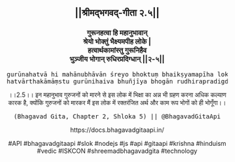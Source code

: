 <center><h2>||श्रीमद्‍भगवद्‍-गीता २.५||</h2>
<h3>गुरूनहत्वा हि महानुभावान्<br/>श्रेयो भोक्तुं भैक्ष्यमपीह लोके |<br/>हत्वार्थकामांस्तु गुरूनिहैव<br/>भुञ्जीय भोगान् रुधिरप्रदिग्धान् ||२-५||</h3>
<pre>gurūnahatvā hi mahānubhāvān śreyo bhoktuṃ bhaikṣyamapīha loke .<br/>hatvārthakāmāṃstu gurūnihaiva bhuñjīya bhogān rudhirapradigdhān ||2-5||</pre>
<p>।।2.5।। इन महानुभाव गुरुजनों को मारने से इस लोक में भिक्षा का अन्न भी ग्रहण करना अधिक कल्याण कारक है, क्योंकि गुरुजनों को मारकर मैं इस लोक में रक्तरंजित अर्थ और काम रूप भोगों को ही भोगूँगा।।</p>
<pre>(Bhagavad Gita, Chapter 2, Shloka 5) || @BhagavadGitaApi</pre><p>https://docs.bhagavadgitaapi.in/</p><p>#API #bhagavadgitaapi #slok #nodejs #js #api #gitaapi #krishna #hinduism #vedic #ISKCON #shreemadbhagavadgita #technology</p></center>